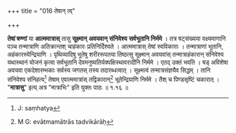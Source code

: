 +++
title = "016 तेषान् त्व्"

+++

**तेषां षण्णां** या **आत्ममात्रास्** तासु **सूक्ष्मान्** **अवयवान्** **संनिवेश्य** **सर्वभूतानि निर्ममे** । तत्र षट्संख्यया वक्ष्यमाणानि पञ्च तन्मात्राणि अतिक्रान्तश् चाहंकारः प्रतिनिर्दिश्यते । आत्ममात्रास् तेषां स्वविकाराः । तन्मात्राणां भूतानि, अहंकारस्येन्द्रियाणि । पृथिव्यादिषु भूतेषु शरीररूपतया तिष्ठत्सु सूक्ष्मान् अवयवांस् तन्मात्राहंकारान् संनिवेश्य यथास्थानं योजनं कृत्वा सर्वभूतानि देवमनुष्यतिर्यक्पक्षिस्थावरादीनि निर्ममे । एतद् उक्तं भवति । षड् अविशेषा अवयवा एकदेशारम्भकाः सर्वस्य जगतस् तस्य तदारब्धत्वात् । सूक्ष्मत्वं तन्मात्रसंज्ञयैव सिद्धम् । तानि संनिवेश्य संनिहत्य[^४८] तेषाम् एवात्ममात्रांस् तद्विकारान्[^४९] भूतेन्द्रियाणि निर्ममे । तैश् च पिण्डसृष्टिं चकारात् । "**मात्रासु**" इत्य् अत्र "मात्राभिः" इति युक्तः पाठः ॥ १.१६ ॥


[^४९]:
     M G: evātmamātrās tadvikārāḥ


[^४८]:
     J: saṃhatya
